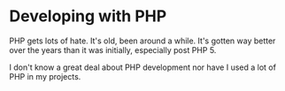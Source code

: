 # Developing with PHP

PHP gets lots of hate.  It's old, been around a while.  It's gotten way better over the years than it was initially, especially post PHP 5.

I don't know a great deal about PHP development nor have I used a lot of PHP in my projects.

